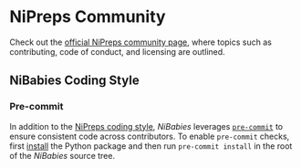# NiPreps Community

Check out the [official NiPreps community page](https://www.nipreps.org/community/), where topics such as contributing, code of conduct, and licensing are outlined.

## NiBabies Coding Style

### Pre-commit

In addition to the [NiPreps coding style](https://www.nipreps.org/community/CONTRIBUTING/#nipreps-coding-style-guide), *NiBabies* leverages [`pre-commit`](https://pre-commit.com/#1-install-pre-commit) to ensure consistent code across contributors.
To enable `pre-commit` checks, first [install](https://pre-commit.com/#1-install-pre-commit) the Python package and then run `pre-commit install` in the root of the *NiBabies* source tree.
